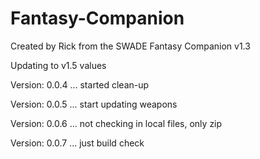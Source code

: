 # Fantasy-Companion

Created by Rick from the SWADE Fantasy Companion v1.3

Updating to v1.5 values

Version: 0.0.4 ... started clean-up

Version: 0.0.5 ... start updating weapons

Version: 0.0.6 ... not checking in local files, only zip

Version: 0.0.7 ... just build check

